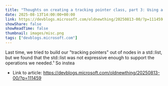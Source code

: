 ```yaml
---
title: "Thoughts on creating a tracking pointer class, part 3: Using a <code>std::vector</code>"
date: 2025-08-13T14:00:00+00:00
link: https://devblogs.microsoft.com/oldnewthing/20250813-00/?p=111459
showShare: false
showReadTime: false
thumbnail: images/misc.png
tags: ["devblogs.microsoft.com"]
---
```

Last time, we tried to build our "tracking pointers" out of nodes in a std::list, but we found that the std::list was not expressive enough to support the operations we needed.¹ So instea

- Link to article: https://devblogs.microsoft.com/oldnewthing/20250813-00/?p=111459